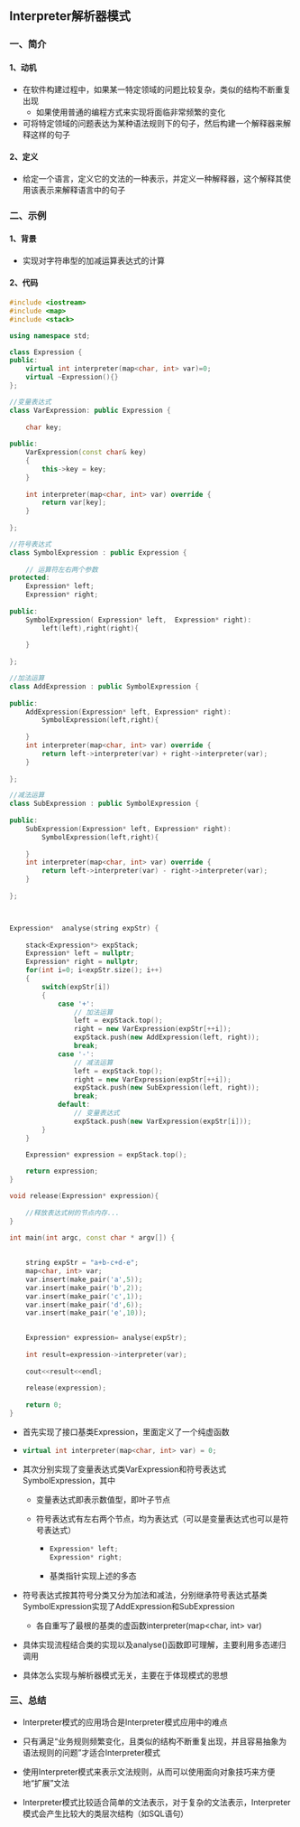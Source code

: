 ## Interpreter解析器模式

### 一、简介

#### 1、动机

- 在软件构建过程中，如果某一特定领域的问题比较复杂，类似的结构不断重复出现
  - 如果使用普通的编程方式来实现将面临非常频繁的变化
- 可将特定领域的问题表达为某种语法规则下的句子，然后构建一个解释器来解释这样的句子

#### 2、定义

- 给定一个语言，定义它的文法的一种表示，并定义一种解释器，这个解释其使用该表示来解释语言中的句子



### 二、示例

#### 1、背景

- 实现对字符串型的加减运算表达式的计算

#### 2、代码

```c++
#include <iostream>
#include <map>
#include <stack>

using namespace std;

class Expression {
public:
    virtual int interpreter(map<char, int> var)=0;
    virtual ~Expression(){}
};

//变量表达式
class VarExpression: public Expression {
    
    char key;
    
public:
    VarExpression(const char& key)
    {
        this->key = key;
    }
    
    int interpreter(map<char, int> var) override {
        return var[key];
    }
    
};

//符号表达式
class SymbolExpression : public Expression {
    
    // 运算符左右两个参数
protected:
    Expression* left;
    Expression* right;
    
public:
    SymbolExpression( Expression* left,  Expression* right):
        left(left),right(right){
        
    }
    
};

//加法运算
class AddExpression : public SymbolExpression {
    
public:
    AddExpression(Expression* left, Expression* right):
        SymbolExpression(left,right){
        
    }
    int interpreter(map<char, int> var) override {
        return left->interpreter(var) + right->interpreter(var);
    }
    
};

//减法运算
class SubExpression : public SymbolExpression {
    
public:
    SubExpression(Expression* left, Expression* right):
        SymbolExpression(left,right){
        
    }
    int interpreter(map<char, int> var) override {
        return left->interpreter(var) - right->interpreter(var);
    }
    
};



Expression*  analyse(string expStr) {
    
    stack<Expression*> expStack;
    Expression* left = nullptr;
    Expression* right = nullptr;
    for(int i=0; i<expStr.size(); i++)
    {
        switch(expStr[i])
        {
            case '+':
                // 加法运算
                left = expStack.top();
                right = new VarExpression(expStr[++i]);
                expStack.push(new AddExpression(left, right));
                break;
            case '-':
                // 减法运算
                left = expStack.top();
                right = new VarExpression(expStr[++i]);
                expStack.push(new SubExpression(left, right));
                break;
            default:
                // 变量表达式
                expStack.push(new VarExpression(expStr[i]));
        }
    }
   
    Expression* expression = expStack.top();

    return expression;
}

void release(Expression* expression){
    
    //释放表达式树的节点内存...
}

int main(int argc, const char * argv[]) {
    
    
    string expStr = "a+b-c+d-e";
    map<char, int> var;
    var.insert(make_pair('a',5));
    var.insert(make_pair('b',2));
    var.insert(make_pair('c',1));
    var.insert(make_pair('d',6));
    var.insert(make_pair('e',10));

    
    Expression* expression= analyse(expStr);
    
    int result=expression->interpreter(var);
    
    cout<<result<<endl;
    
    release(expression);
    
    return 0;
}
```

- 首先实现了接口基类Expression，里面定义了一个纯虚函数

- ```c++
  virtual int interpreter(map<char, int> var) = 0;
  ```

- 其次分别实现了变量表达式类VarExpression和符号表达式SymbolExpression，其中

  - 变量表达式即表示数值型，即叶子节点

  - 符号表达式有左右两个节点，均为表达式（可以是变量表达式也可以是符号表达式）

    - ```c++
      Expression* left;
      Expression* right;
      ```

    - 基类指针实现上述的多态

- 符号表达式按其符号分类又分为加法和减法，分别继承符号表达式基类SymbolExpression实现了AddExpression和SubExpression

  - 各自重写了最根的基类的虚函数interpreter(map<char, int> var)

- 具体实现流程结合类的实现以及analyse()函数即可理解，主要利用多态递归调用
- 具体怎么实现与解析器模式无关，主要在于体现模式的思想



### 三、总结

- Interpreter模式的应用场合是Interpreter模式应用中的难点
- 只有满足“业务规则频繁变化，且类似的结构不断重复出现，并且容易抽象为语法规则的问题”才适合Interpreter模式

- 使用Interpreter模式来表示文法规则，从而可以使用面向对象技巧来方便地“扩展”文法
- Interpreter模式比较适合简单的文法表示，对于复杂的文法表示，Interpreter模式会产生比较大的类层次结构（如SQL语句）